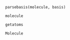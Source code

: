 ```@docs
parsebasis(molecule, basis)
```

```@docs
molecule
```

```@docs
getatoms
```

```@docs
Molecule
```